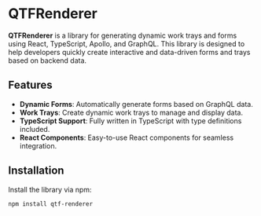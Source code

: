 # QTFRenderer

**QTFRenderer** is a library for generating dynamic work trays and forms using React, TypeScript, Apollo, and GraphQL. This library is designed to help developers quickly create interactive and data-driven forms and trays based on backend data.

## Features

- **Dynamic Forms**: Automatically generate forms based on GraphQL data.
- **Work Trays**: Create dynamic work trays to manage and display data.
- **TypeScript Support**: Fully written in TypeScript with type definitions included.
- **React Components**: Easy-to-use React components for seamless integration.

## Installation

Install the library via npm:

```sh
npm install qtf-renderer
